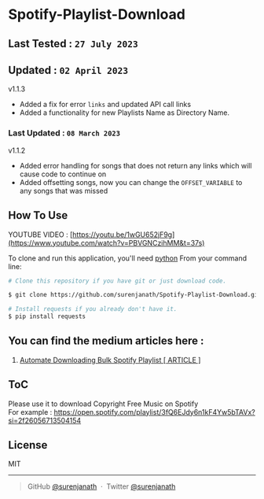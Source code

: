 # Spotify-Playlist-Download
## Last Tested :   `27 July 2023`



## Updated :   `02 April 2023`
v1.1.3
- Added a fix for error `links`  and updated API call links
- Added a functionality for new Playlists Name as Directory Name.

### Last Updated :   `08 March 2023`
v1.1.2
- Added error handling for songs that does not return any links which will cause code to continue on
- Added offsetting songs, now you can change the `OFFSET_VARIABLE`  to any songs that was missed

## How To Use


YOUTUBE VIDEO : [https://youtu.be/1wGU652jF9g](https://www.youtube.com/watch?v=PBVGNCzihMM&t=37s)

To clone and run this application, you'll need [python](https://www.python.org/) 
From your command line:

```bash
# Clone this repository if you have git or just download code.

$ git clone https://github.com/surenjanath/Spotify-Playlist-Download.git

# Install requests if you already don't have it.
$ pip install requests

```

## You can find the medium articles here : 
1. [Automate Downloading Bulk Spotify Playlist [ ARTICLE ]](https://surenjanath.medium.com/automating-spotify-playlist-music-download-spotify-free-version-3ca289bf59f7)



## ToC
Please use it to download Copyright Free Music on Spotify <br/>For example : https://open.spotify.com/playlist/3fQ6EJdy6n1kF4Yw5bTAVx?si=2f26056713504154

## License

MIT

---

> GitHub [@surenjanath](https://github.com/surenjanath) &nbsp;&middot;&nbsp;
> Twitter [@surenjanath](https://twitter.com/surenjanath)
